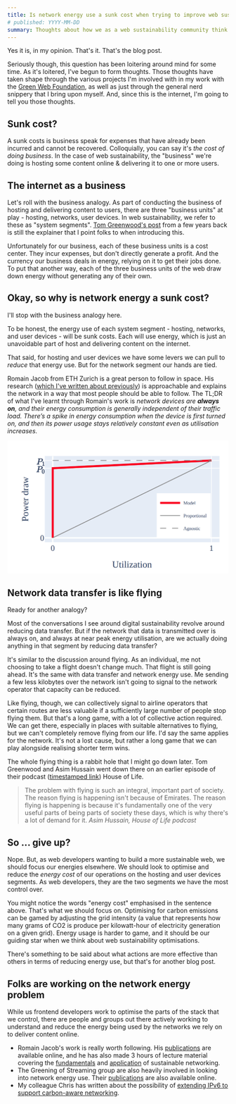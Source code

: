```yaml
---
title: Is network energy use a sunk cost when trying to improve web sustainability?
# published: YYYY-MM-DD
summary: Thoughts about how we as a web sustainability community think about network energy use, and where we should focus our efforts instead.
---
```


Yes it is, in my opinion. That's it. That's the blog post.

Seriously though, this question has been loitering around mind for some time. As it's loitered, I've begun to form thoughts. Those thoughts have taken shape through the various projects I'm involved with in my work with the [Green Web Foundation](https://www.thegreenwebfoundation.org/), as well as just through the general nerd snippery that I bring upon myself. And, since this is the internet, I'm going to tell you those thoughts.

## Sunk cost?

A sunk costs is business speak for expenses that have already been incurred and cannot be recovered. Colloquially, you can say it's _the cost of doing business_. In the case of web sustainability, the "business" we're doing is hosting some content online & delivering it to one or more users.

## The internet as a business

Let's roll with the business analogy. As part of conducting the business of hosting and delivering content to users, there are three "business units" at play - hosting, networks, user devices. In web sustainability, we refer to these as "system segments". [Tom Greenwood's post](https://www.wholegraindigital.com/blog/website-energy-consumption/) from a few years back is still the explainer that I point folks to when introducing this.

Unfortunately for our business, each of these business units is a cost center. They incur expenses, but don't directly generate a profit. And the currency our business deals in energy, relying on it to get their jobs done. To put that another way, each of the three business units of the web draw down energy without generating any of their own.

## Okay, so why is network energy a sunk cost?

I'll stop with the business analogy here.

To be honest, the energy use of each system segment - hosting, networks, and user devices - will be sunk costs. Each will use energy, which is just an unavoidable part of host and delivering content on the internet.

That said, for hosting and user devices we have some levers we can pull to _reduce_ that energy use. But for the network segment our hands are tied.

Romain Jacob from ETH Zurich is a great person to follow in space. His research ([which I've written about previously](https://fershad.com/writing/website-carbon-beyond-data-transfer/#data-transfer-network-energy-usage)) is approachable and explains the network in a way that most people should be able to follow. The TL;DR of what I've learnt through Romain's work is _network devices are **always on**, and their energy consumption is generally independent of their traffic load. There’s a spike in energy consumption when the device is first turned on, and then its power usage stays relatively constant even as utilisation increases._

![Power draw of networks is decoupled from data transfer.](../../public/img/blog/f475f393bc56f10723cf961ce40334a70e57ed26-1034x617.png "A graph showing network utilisation as a steady line moving up at a 45 degree angle, compared to network power draw which rises sharply at the start (at 0 on the x-axis) before immediately leveling off to stay constant at almost full power consumption.")

## Network data transfer is like flying

Ready for another analogy?

Most of the conversations I see around digital sustainability revolve around reducing data transfer. But if the network that data is transmitted over is always on, and always at near peak energy utilisation, are we actually doing anything in that segment by reducing data transfer?

It's similar to the discussion around flying. As an individual, me not choosing to take a flight doesn't change much. That flight is still going ahead. It's the same with data transfer and network energy use. Me sending a few less kilobytes over the network isn't going to signal to the network operator that capacity can be reduced.

Like flying, though, we can collectively signal to airline operators that certain routes are less valuable if a sufficiently large number of people stop flying them. But that's a long game, with a lot of collective action required. We can get there, especially in places with suitable alternatives to flying, but we can't completely remove flying from our life. I'd say the same applies for the network. It's not a lost cause, but rather a long game that we can play alongside realising shorter term wins.

The whole flying thing is a rabbit hole that I might go down later. Tom Greenwood and Asim Hussain went down there on an earlier episode of their podcast ([timestamped link](<[https://holpod.com/p/003-consciousness-and-sustainability](https://holpod.com/p/003-consciousness-and-sustainabilitytimestamp=6169.5)>)) House of Life.

> The problem with flying is such an integral, important part of society. The reason flying is happening isn't because of Emirates. The reason flying is happening is because it's fundamentally one of the very useful parts of being parts of society these days, which is why there's a lot of demand for it.
> <cite>Asim Hussain, House of Life podcast</cite>

## So ... give up?

Nope. But, as web developers wanting to build a more sustainable web, we should focus our energies elsewhere. We should look to optimise and reduce the _energy cost_ of our operations on the hosting and user devices segments. As web developers, they are the two segments we have the most control over.

You might notice the words "energy cost" emphasised in the sentence above. That's what we should focus on. Optimising for carbon emissions can be gamed by adjusting the grid intensity (a value that represents how many grams of CO2 is produce per kilowatt-hour of electricity generation on a given grid). Energy usage is harder to game, and it should be our guiding star when we think about web sustainability optimisations.

There's something to be said about what actions are more effective than others in terms of reducing energy use, but that's for another blog post.

## Folks are working on the network energy problem

While us frontend developers work to optimise the parts of the stack that we control, there are people and groups out there actively working to understand and reduce the energy being used by the networks we rely on to deliver content online.

- Romain Jacob's work is really worth following. His [publications](https://www.romainjacob.net/publications) are available online, and he has also made 3 hours of lecture material covering the [fundamentals](https://adv-net.ethz.ch/transcripts/sustainability_context/) and [application](https://adv-net.ethz.ch/transcripts/sustainability_application/) of sustainable networking.
- The Greening of Streaming group are also heavily involved in looking into network energy use. Their [publications](https://www.greeningofstreaming.org/publications) are also available online.
- My colleague Chris has written about the possibility of [extending IPv6 to support carbon-aware networking](https://www.thegreenwebfoundation.org/publications/extending-ipv6-to-support-carbon-aware-networking/).
